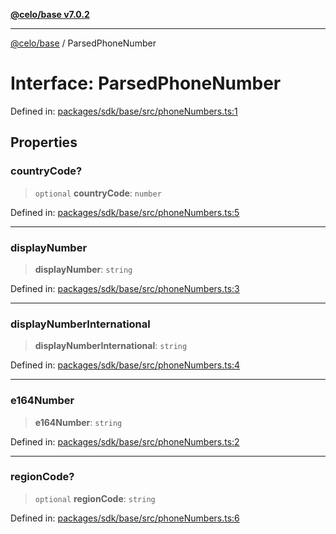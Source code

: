 [**@celo/base v7.0.2**](../README.md)

***

[@celo/base](../README.md) / ParsedPhoneNumber

# Interface: ParsedPhoneNumber

Defined in: [packages/sdk/base/src/phoneNumbers.ts:1](https://github.com/celo-org/developer-tooling/blob/master/packages/sdk/base/src/phoneNumbers.ts#L1)

## Properties

### countryCode?

> `optional` **countryCode**: `number`

Defined in: [packages/sdk/base/src/phoneNumbers.ts:5](https://github.com/celo-org/developer-tooling/blob/master/packages/sdk/base/src/phoneNumbers.ts#L5)

***

### displayNumber

> **displayNumber**: `string`

Defined in: [packages/sdk/base/src/phoneNumbers.ts:3](https://github.com/celo-org/developer-tooling/blob/master/packages/sdk/base/src/phoneNumbers.ts#L3)

***

### displayNumberInternational

> **displayNumberInternational**: `string`

Defined in: [packages/sdk/base/src/phoneNumbers.ts:4](https://github.com/celo-org/developer-tooling/blob/master/packages/sdk/base/src/phoneNumbers.ts#L4)

***

### e164Number

> **e164Number**: `string`

Defined in: [packages/sdk/base/src/phoneNumbers.ts:2](https://github.com/celo-org/developer-tooling/blob/master/packages/sdk/base/src/phoneNumbers.ts#L2)

***

### regionCode?

> `optional` **regionCode**: `string`

Defined in: [packages/sdk/base/src/phoneNumbers.ts:6](https://github.com/celo-org/developer-tooling/blob/master/packages/sdk/base/src/phoneNumbers.ts#L6)
